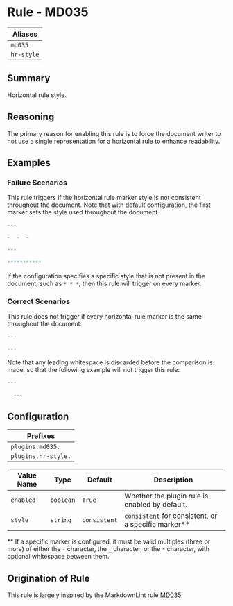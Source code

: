 # Rule - MD035

| Aliases |
| --- |
| `md035` |
| `hr-style` |

## Summary

Horizontal rule style.

## Reasoning

The primary reason for enabling this rule is to force the document
writer to not use a single representation for a horizontal rule to
enhance readability.

## Examples

### Failure Scenarios

This rule triggers if the horizontal rule marker style is not consistent
throughout the document.  Note that with default configuration, the first
marker sets the style used throughout the document.

```Markdown
---

-  -  -

***

***********
```

If the configuration specifies a specific style that is not present in
the document, such as `* * *`, then this rule will trigger on every
marker.

### Correct Scenarios

This rule does not trigger if every horizontal rule marker is the
same throughout the document:

```Markdown
---

---
```

Note that any leading whitespace is discarded before the comparison
is made, so that the following example will not trigger this rule:

```Markdown
---

  ---
```

## Configuration

| Prefixes |
| --- |
| `plugins.md035.` |
| `plugins.hr-style.` |

| Value Name | Type | Default | Description |
| -- | -- | -- | -- |
| `enabled` | `boolean` | `True` | Whether the plugin rule is enabled by default. |
| `style` | `string` | `consistent` | `consistent` for consistent, or a specific marker** |

** If a specific marker is configured, it must be valid multiples (three or more) of either the
`-` character, the `_` character, or the `*` character, with optional whitespace between them.

## Origination of Rule

This rule is largely inspired by the MarkdownLint rule
[MD035](https://github.com/DavidAnson/markdownlint/blob/main/doc/Rules.md#md035---horizontal-rule-style).
